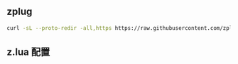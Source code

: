 
## zplug

```zsh
curl -sL --proto-redir -all,https https://raw.githubusercontent.com/zplug/installer/master/installer.zsh | zsh

```

## z.lua 配置

